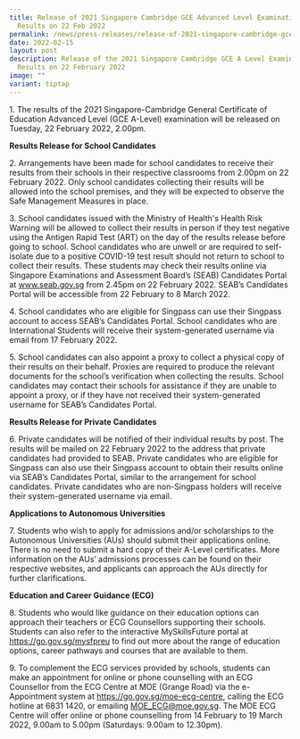 ```yaml
---
title: Release of 2021 Singapore Cambridge GCE Advanced Level Examination
  Results on 22 Feb 2022
permalink: /news/press-releases/release-of-2021-singapore-cambridge-gce-a-level-examination-results-on-22-feb/
date: 2022-02-15
layout: post
description: Release of the 2021 Singapore Cambridge GCE A Level Examination
  Results on 22 February 2022
image: ""
variant: tiptap
---
```

<p>1. The results of the 2021 Singapore-Cambridge General Certificate of
Education Advanced Level (GCE A-Level) examination will be released on
Tuesday, 22 February 2022, 2.00pm.</p>
<p><strong>Results Release for School Candidates</strong>
</p>
<p>2. Arrangements have been made for school candidates to receive their
results from their schools in their respective classrooms from 2.00pm on
22 February 2022. Only school candidates collecting their results will
be allowed into the school premises, and they will be expected to observe
the Safe Management Measures in place.</p>
<p>3. School candidates issued with the Ministry of Health's Health Risk
Warning will be allowed to collect their results in person if they test
negative using the Antigen Rapid Test (ART) on the day of the results release
before going to school. School candidates who are unwell or are required
to self-isolate due to a positive COVID-19 test result should not return
to school to collect their results. These students may check their results
online via Singapore Examinations and Assessment Board’s (SEAB) Candidates
Portal at <a href="https://www.seab.gov.sg/" rel="noopener noreferrer nofollow" target="_blank"><u>www.seab.gov.sg</u></a> from
2.45pm on 22 February 2022. SEAB’s Candidates Portal will be accessible
from 22 February to 8 March 2022.</p>
<p>4. School candidates who are eligible for Singpass can use their Singpass
account to access SEAB’s Candidates Portal. School candidates who are International
Students will receive their system-generated username via email from 17
February 2022.</p>
<p>5. School candidates can also appoint a proxy to collect a physical copy
of their results on their behalf. Proxies are required to produce the relevant
documents for the school’s verification when collecting the results. School
candidates may contact their schools for assistance if they are unable
to appoint a proxy, or if they have not received their system-generated
username for SEAB’s Candidates Portal.</p>
<p><strong>Results Release for Private Candidates</strong>
</p>
<p>6. Private candidates will be notified of their individual results by
post. The results will be mailed on 22 February 2022 to the address that
private candidates had provided to SEAB. Private candidates who are eligible
for Singpass can also use their Singpass account to obtain their results
online via SEAB’s Candidates Portal, similar to the arrangement for school
candidates. Private candidates who are non-Singpass holders will receive
their system-generated username via email.</p>
<p><strong>Applications to Autonomous Universities</strong>
</p>
<p>7. Students who wish to apply for admissions and/or scholarships to the
Autonomous Universities (AUs) should submit their applications online.
There is no need to submit a hard copy of their A-Level certificates. More
information on the AUs’ admissions processes can be found on their respective
websites, and applicants can approach the AUs directly for further clarifications.</p>
<p><strong>Education and Career Guidance (ECG)</strong>
</p>
<p>8. Students who would like guidance on their education options can approach
their teachers or ECG Counsellors supporting their schools. Students can
also refer to the interactive MySkillsFuture portal at <a href="https://www.seab.gov.sg/" rel="noopener noreferrer nofollow" target="_blank"><u>https://go.gov.sg/mysfpreu</u></a> to
find out more about the range of education options, career pathways and
courses that are available to them.</p>
<p>9. To complement the ECG services provided by schools, students can make
an appointment for online or phone counselling with an ECG Counsellor from
the ECG Centre at MOE (Grange Road) via the e-Appointment system at <a href="https://www.seab.gov.sg/" rel="noopener noreferrer nofollow" target="_blank"><u>https://go.gov.sg/moe-ecg-centre</u></a>,
calling the ECG hotline at 6831 1420, or emailing <a href="https://www.seab.gov.sg/" rel="noopener noreferrer nofollow" target="_blank"><u>MOE_ECG@moe.gov.sg</u></a>. The MOE
ECG Centre will offer online or phone counselling from 14 February to 19
March 2022, 9.00am to 5.00pm (Saturdays: 9.00am to 12.30pm).</p>